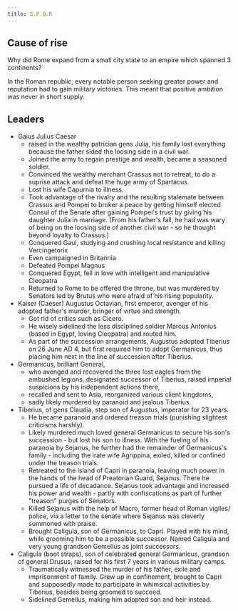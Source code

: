 ```yaml
---
title: S.P.Q.R
---
```


## Cause of rise
Why did Rome expand from a small city state to an empire which spanned 3 continents?

In the Roman republic, every notable person seeking greater power and reputation had to gain military victories. This meant that positive ambition was never in short supply.

## Leaders
- Gaius Julius Caesar
  - raised in the wealthy patrician gens Julia, his family lost everything because the father sided the loosing side in a civil war.
  - Joined the army to regain prestige and wealth, became a seasoned soldier.
  - Convinced the wealthy merchant Crassus not to retreat, to do a suprise attack and defeat the huge army of Spartacus.
  - Lost his wife Capurnia to illness.
  - Took advantage of the rivalry and the resulting stalemate between Crassus and Pompei to broker a peace by getting himself elected Consul of the Senate after gaining Pompei's trust by giving his daughter Julia in marriage. (From his father's fall, he had was wary of being on the loosing side of another civil war - so he thought beyond loyalty to Crassus.)
  - Conquered Gaul, studying and crushing local resistance and killing Vercingetorix
  - Even campaigned in Britannia
  - Defeated Pompei Magnus
  - Conquered Egypt, fell in love with intelligent and manipulative Cleopatra
  - Returned to Rome to be offered the throne, but was murdered by Senators led by Brutus who were afraid of his rising popularity.
- Kaiser (Caeser) Augustus Octavian, first emperor, avenger of his adopted father's murder, bringer of virtue and strength.
  - Got rid of critics such as Cicero.
  - He wisely sidelined the less disciplined soldier Marcus Antonius (based in Egypt, loving Cleopatra) and routed him.
  - As part of the succession arrangements, Augustus adopted Tiberius on 26 June AD 4, but first required him to adopt Germanicus, thus placing him next in the line of succession after Tiberius.
- Germanicus, brilliant General,
  - who avenged and recovered the three lost eagles from the ambushed legions, designated successor of Tiberius, raised imperial suspicions by his independent actions there,
  - recalled and sent to Asia, reorganized various client kingdoms,
  - sadly likely murdered by paranoid and jealous Tiberius.
- Tiberius, of gens Claudia, step son of Augustus, imperator for 23 years.
  - He became paranoid and ordered treason trials (punishing slightest criticisms harshly).
  - Likely murdered much loved general Germanicus to secure his son's succession - but lost his son to illness. With the fueling of his paranoia by Sejanus, he further had the remainder of Germanicus's family - including the irate wife Agrippina, exiled, killed or confined under the treason trials.
  - Retreated to the island of Capri in paranoia, leaving much power in the hands of the head of Preatorian Guard, Sejanus. There he pursued a life of decadance. Sejanus took advantage and increased his power and wealth - partly with confiscations as part of further "treason" purges of Senators.
  - Killed Sejanus with the help of Macro, former head of Roman vigiles/ police, via a letter to the senate where Sejanus was cleverly summoned with praise.
  - Brought Caligula, son of Germanicus, to Capri. Played with his mind, while grooming him to be a possible successor. Named Caligula and very young grandson Gemellus as joint successors. 
- Caligula (boot straps), son of celebrated general Germanicus, grandson of general Drusus, raised for his first 7 years in various military camps.
  - Traumatically witnessed the murder of his father, exile and imprisonment of family. Grew up in confinement, brought to Capri and supposedly made to participate in whimsical activities by Tiberius, besides being groomed to succeed. 
  - Sidelined Gemellus, making him adopted son and heir instead.